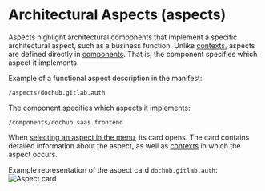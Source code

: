 # Architectural Aspects (aspects)

Aspects highlight architectural components that implement a specific architectural aspect, such as a business function.
Unlike [contexts](@document/ceaf.app.contexts), aspects are defined directly in 
[components](@document/ceaf.app.components). That is, the component specifies which aspect it implements.

Example of a functional aspect description in the manifest:
```code-frame
/aspects/dochub.gitlab.auth
```

The component specifies which aspects it implements:
```code-frame
/components/dochub.saas.frontend
```

When [selecting an aspect in the menu](@aspect/dochub.gitlab.auth), its card opens. The card contains detailed information
about the aspect, as well as [contexts](@document/ceaf.app.contexts) in which the aspect occurs.

Example representation of the aspect card `dochub.gitlab.auth`:
![Aspect card](@aspect/dochub.gitlab.auth)

